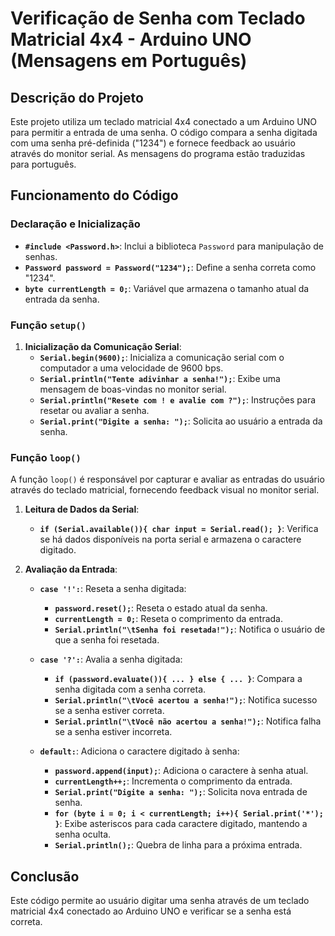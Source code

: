 # Verificação de Senha com Teclado Matricial 4x4 - Arduino UNO (Mensagens em Português)

## Descrição do Projeto

Este projeto utiliza um teclado matricial 4x4 conectado a um Arduino UNO para permitir a entrada de uma senha. O código compara a senha digitada com uma senha pré-definida ("1234") e fornece feedback ao usuário através do monitor serial. As mensagens do programa estão traduzidas para português.

## Funcionamento do Código

### Declaração e Inicialização

- **`#include <Password.h>`**: Inclui a biblioteca `Password` para manipulação de senhas.
- **`Password password = Password("1234");`**: Define a senha correta como "1234".
- **`byte currentLength = 0;`**: Variável que armazena o tamanho atual da entrada da senha.

### Função `setup()`

1. **Inicialização da Comunicação Serial**:
   - **`Serial.begin(9600);`**: Inicializa a comunicação serial com o computador a uma velocidade de 9600 bps.
   - **`Serial.println("Tente adivinhar a senha!");`**: Exibe uma mensagem de boas-vindas no monitor serial.
   - **`Serial.println("Resete com ! e avalie com ?");`**: Instruções para resetar ou avaliar a senha.
   - **`Serial.print("Digite a senha: ");`**: Solicita ao usuário a entrada da senha.

### Função `loop()`

A função `loop()` é responsável por capturar e avaliar as entradas do usuário através do teclado matricial, fornecendo feedback visual no monitor serial.

1. **Leitura de Dados da Serial**:
   - **`if (Serial.available()){ char input = Serial.read(); }`**: Verifica se há dados disponíveis na porta serial e armazena o caractere digitado.

2. **Avaliação da Entrada**:
   - **`case '!':`**: Reseta a senha digitada:
     - **`password.reset();`**: Reseta o estado atual da senha.
     - **`currentLength = 0;`**: Reseta o comprimento da entrada.
     - **`Serial.println("\tSenha foi resetada!");`**: Notifica o usuário de que a senha foi resetada.
     
   - **`case '?':`**: Avalia a senha digitada:
     - **`if (password.evaluate()){ ... } else { ... }`**: Compara a senha digitada com a senha correta.
     - **`Serial.println("\tVocê acertou a senha!");`**: Notifica sucesso se a senha estiver correta.
     - **`Serial.println("\tVocê não acertou a senha!");`**: Notifica falha se a senha estiver incorreta.

   - **`default:`**: Adiciona o caractere digitado à senha:
     - **`password.append(input);`**: Adiciona o caractere à senha atual.
     - **`currentLength++;`**: Incrementa o comprimento da entrada.
     - **`Serial.print("Digite a senha: ");`**: Solicita nova entrada de senha.
     - **`for (byte i = 0; i < currentLength; i++){ Serial.print('*'); }`**: Exibe asteriscos para cada caractere digitado, mantendo a senha oculta.
     - **`Serial.println();`**: Quebra de linha para a próxima entrada.

## Conclusão

Este código permite ao usuário digitar uma senha através de um teclado matricial 4x4 conectado ao Arduino UNO e verificar se a senha está correta.
